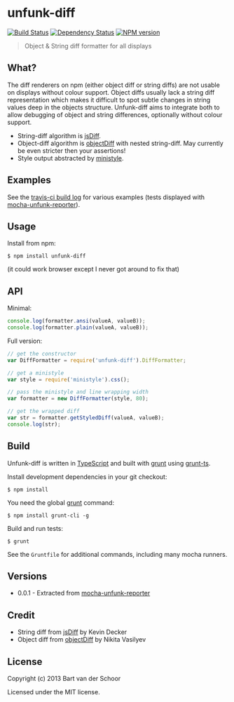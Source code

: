 # unfunk-diff

[![Build Status](https://secure.travis-ci.org/Bartvds/unfunk-diff.png?branch=master)](http://travis-ci.org/Bartvds/unfunk-diff) [![Dependency Status](https://gemnasium.com/Bartvds/unfunk-diff.png)](https://gemnasium.com/Bartvds/unfunk-diff) [![NPM version](https://badge.fury.io/js/unfunk-diff.png)](http://badge.fury.io/js/unfunk-diff)

> Object & String diff formatter for all displays

## What?

The diff renderers on npm (either object diff or string diffs) are not usable on displays without colour support. Object diffs usually lack a string diff representation which makes it difficult to spot subtle changes in string values deep in the objects structure. Unfunk-diff aims to integrate both to allow debugging of object and string differences, optionally without colour support.

* String-diff algorithm is [jsDiff](https://github.com/kpdecker/jsdiff). 
* Object-diff algorithm is [objectDiff](https://github.com/NV/objectDiff.js) with nested string-diff. May currently be even stricter then your assertions!
* Style output abstracted by [ministyle](https://github.com/Bartvds/ministyle).

## Examples

See the [travis-ci build log](https://travis-ci.org/Bartvds/unfunk-diff) for various examples (tests displayed with [mocha-unfunk-reporter](https://github.com/Bartvds/mocha-unfunk-reporter)).

## Usage

Install from npm:

````
$ npm install unfunk-diff
```` 

(it could work browser except I never got around to fix that)

## API

Minimal:

````js
console.log(formatter.ansi(valueA, valueB));
console.log(formatter.plain(valueA, valueB));
````

Full version:

````js
// get the constructor
var DiffFormatter = require('unfunk-diff').DiffFormatter;

// get a ministyle
var style = require('ministyle').css();

// pass the ministyle and line wrapping width
var formatter = new DiffFormatter(style, 80);

// get the wrapped diff
var str = formatter.getStyledDiff(valueA, valueB);
console.log(str);
````

## Build

Unfunk-diff is written in [TypeScript](http://typescript.com) and built with [grunt](http://gruntjs.com) using [grunt-ts](https://github.com/basarat/grunt-ts).

Install development dependencies in your git checkout:
````
$ npm install
````

You need the global [grunt](http://gruntjs.com) command:
````
$ npm install grunt-cli -g
````

Build and run tests:
````
$ grunt
````

See the `Gruntfile` for additional commands, including many mocha runners.

## Versions

* 0.0.1 - Extracted from [mocha-unfunk-reporter](https://github.com/Bartvds/mocha-unfunk-reporter)

## Credit

* String diff from [jsDiff](https://github.com/kpdecker/jsdiff) by Kevin Decker
* Object diff from [objectDiff](https://github.com/NV/objectDiff.js) by Nikita Vasilyev

## License

Copyright (c) 2013 Bart van der Schoor

Licensed under the MIT license.